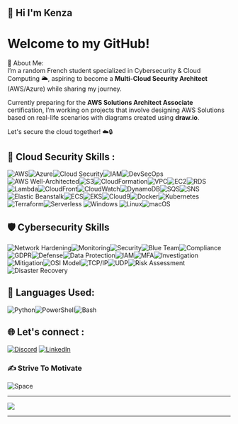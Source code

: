 ## 💫 Hi I'm Kenza 
# Welcome to my GitHub!<br> 
🚀 About Me:<br> I’m a random French student specialized in Cybersecurity & Cloud Computing 🌥️, aspiring to become a **Multi-Cloud Security Architect** (AWS/Azure) while sharing my journey. 

Currently preparing for the **AWS Solutions Architect Associate** certification, I’m working on projects that involve designing AWS Solutions based on real-life scenarios with diagrams created using **draw.io**. 

Let's secure the cloud together! ☁️🔒


## 👾 Cloud Security Skills :
![AWS](https://img.shields.io/badge/AWS-%23000000?style=plastic&logo=amazon-aws&logoColor=white&labelColor=ff0000)![Azure](https://img.shields.io/badge/Azure-%23000000?style=plastic&logo=microsoft-azure&logoColor=white&labelColor=ffff00)![Cloud Security](https://img.shields.io/badge/Cloud_Security-%23000000?style=plastic&logoColor=white&labelColor=00ff00)![IAM](https://img.shields.io/badge/IAM-%23000000?style=plastic&logoColor=white&labelColor=00ffff)![DevSecOps](https://img.shields.io/badge/DevSecOps-%23000000?style=plastic&logoColor=white&labelColor=0000ff)![AWS Well-Architected](https://img.shields.io/badge/AWS_Well_Architected-%23000000?style=plastic&logoColor=white&labelColor=8000ff)![S3](https://img.shields.io/badge/S3-%23000000?style=plastic&logo=amazon-s3&logoColor=white&labelColor=ff00ff)![CloudFormation](https://img.shields.io/badge/CloudFormation-%23000000?style=plastic&logoColor=white&labelColor=ff0000)![VPC](https://img.shields.io/badge/VPC-%23000000?style=plastic&logoColor=white&labelColor=ff8c00)![EC2](https://img.shields.io/badge/EC2-%23000000?style=plastic&logoColor=white&labelColor=ffff00)![RDS](https://img.shields.io/badge/RDS-%23000000?style=plastic&logo=amazon-rds&logoColor=white&labelColor=00ff00)![Lambda](https://img.shields.io/badge/Lambda-%23000000?style=plastic&logo=amazon-lambda&logoColor=white&labelColor=8000ff)![CloudFront](https://img.shields.io/badge/CloudFront-%23000000?style=plastic&logo=amazon-cloudfront&logoColor=white&labelColor=ff8c00)![CloudWatch](https://img.shields.io/badge/CloudWatch-%23000000?style=plastic&logo=amazon-cloudwatch&logoColor=white&labelColor=00ffff)![DynamoDB](https://img.shields.io/badge/DynamoDB-%23000000?style=plastic&logo=amazon-dynamodb&logoColor=white&labelColor=ff0000)![SQS](https://img.shields.io/badge/SQS-%23000000?style=plastic&logo=amazon-sqs&logoColor=white&labelColor=ffff00)![SNS](https://img.shields.io/badge/SNS-%23000000?style=plastic&logo=amazon-sns&logoColor=white&labelColor=00ff00)![Elastic Beanstalk](https://img.shields.io/badge/Elastic_Beanstalk-%23000000?style=plastic&logo=amazon-ecs&logoColor=white&labelColor=0000ff)![ECS](https://img.shields.io/badge/ECS-%23000000?style=plastic&logo=amazon-ecs&logoColor=white&labelColor=8000ff)![EKS](https://img.shields.io/badge/EKS-%23000000?style=plastic&logo=kubernetes&logoColor=white&labelColor=ff8c00)![Cloud9](https://img.shields.io/badge/Cloud9-%23000000?style=plastic&logo=amazon-cloud9&logoColor=white&labelColor=00ffff)![Docker](https://img.shields.io/badge/Docker-%23000000?style=plastic&logo=docker&logoColor=white&labelColor=00ff00)![Kubernetes](https://img.shields.io/badge/Kubernetes-%23000000?style=plastic&logo=kubernetes&logoColor=white&labelColor=00ffff)![Terraform](https://img.shields.io/badge/Terraform-%23000000?style=plastic&logo=terraform&logoColor=white&labelColor=0000ff)![Serverless](https://img.shields.io/badge/Serverless-%23000000?style=plastic&logoColor=white&labelColor=8000ff)
![Windows](https://img.shields.io/badge/Windows-%23000000?style=plastic&logo=windows&logoColor=white&labelColor=0078D6)
![Linux](https://img.shields.io/badge/Linux-%23000000?style=plastic&logo=linux&logoColor=white&labelColor=FCC624)![macOS](https://img.shields.io/badge/macOS-%23000000?style=plastic&logo=apple&logoColor=white&labelColor=000000)



## 🛡️ Cybersecurity Skills
![Network Hardening](https://img.shields.io/badge/Network_Hardening-%23000000?style=plastic&logoColor=white&labelColor=0078D6)![Monitoring](https://img.shields.io/badge/Monitoring-%23000000?style=plastic&logoColor=white&labelColor=FFA500)![Security](https://img.shields.io/badge/Security-%23000000?style=plastic&logoColor=white&labelColor=DC143C)![Blue Team](https://img.shields.io/badge/Blue_Team-%23000000?style=plastic&logoColor=white&labelColor=0000CD)![Compliance](https://img.shields.io/badge/Compliance-%23000000?style=plastic&logoColor=white&labelColor=8B008B)![GDPR](https://img.shields.io/badge/GDPR-%23000000?style=plastic&logoColor=white&labelColor=FF69B4)![Defense](https://img.shields.io/badge/Defense-%23000000?style=plastic&logoColor=white&labelColor=32CD32)![Data Protection](https://img.shields.io/badge/Data_Protection-%23000000?style=plastic&logoColor=white&labelColor=00FF7F)![IAM](https://img.shields.io/badge/IAM-%23000000?style=plastic&logoColor=white&labelColor=00FFFF)![MFA](https://img.shields.io/badge/MFA-%23000000?style=plastic&logoColor=white&labelColor=FF4500)![Investigation](https://img.shields.io/badge/Investigation-%23000000?style=plastic&logoColor=white&labelColor=FFD700)![Mitigation](https://img.shields.io/badge/Mitigation-%23000000?style=plastic&logoColor=white&labelColor=ADFF2F)![OSI Model](https://img.shields.io/badge/OSI_Model-%23000000?style=plastic&logoColor=white&labelColor=4682B4)![TCP/IP](https://img.shields.io/badge/TCP_IP-%23000000?style=plastic&logoColor=white&labelColor=FF6347)![UDP](https://img.shields.io/badge/UDP-%23000000?style=plastic&logoColor=white&labelColor=8B4513)![Risk Assessment](https://img.shields.io/badge/Risk_Assessment-%23000000?style=plastic&logoColor=white&labelColor=008B8B)![Disaster Recovery](https://img.shields.io/badge/Disaster_Recovery-%23000000?style=plastic&logoColor=white&labelColor=6A5ACD)


## 🐍 Languages Used:
![Python](https://img.shields.io/badge/Python-%23000000?style=plastic&logo=python&logoColor=white&labelColor=3776AB)![PowerShell](https://img.shields.io/badge/PowerShell-%23000000?style=plastic&logo=powershell&logoColor=white&labelColor=5391FE)![Bash](https://img.shields.io/badge/Bash-%23000000?style=plastic&logo=gnu-bash&logoColor=white&labelColor=4EAA25)


## 🌐 Let's connect :
[![Discord](https://img.shields.io/badge/Discord-%237289DA.svg?logo=discord&logoColor=white)](https://discordapp.com/users/kzax01) 
[![LinkedIn](https://img.shields.io/badge/LinkedIn-%230A66C2.svg?logo=linkedin&logoColor=white)](https://www.linkedin.com/in/kenza-s-cyber-cloud)


### ✍️ Strive To Motivate
![Space](https://pbs.twimg.com/media/FIwmheSXoAAco84.jpg)

---
[![](https://visitcount.itsvg.in/api?id=Kzax01&icon=6&color=5)](https://visitcount.itsvg.in)

---


